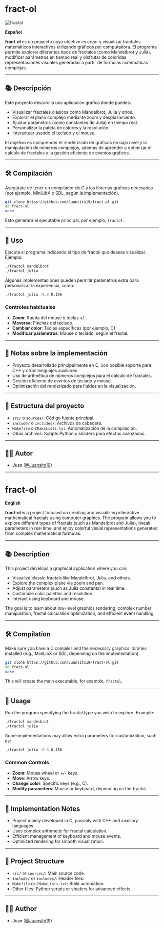# fract-ol

![fractal](<img width="480" height="274" alt="image" src="https://github.com/user-attachments/assets/b10e48c2-7d56-482f-93b1-5bf0c84505a7" />)

**Español**

**fract-ol** es un proyecto cuyo objetivo es crear y visualizar fractales matemáticos interactivos utilizando gráficos por computadora. El programa permite explorar diferentes tipos de fractales (como Mandelbrot y Julia), modificar parámetros en tiempo real y disfrutar de coloridas representaciones visuales generadas a partir de fórmulas matemáticas complejas.

---

## 📚 Descripción

Este proyecto desarrolla una aplicación gráfica donde puedes:

- Visualizar fractales clásicos como Mandelbrot, Julia y otros.
- Explorar el plano complejo mediante zoom y desplazamiento.
- Ajustar parámetros (como constantes de Julia) en tiempo real.
- Personalizar la paleta de colores y la resolución.
- Interactuar usando el teclado y el mouse.

El objetivo es comprender el renderizado de gráficos en bajo nivel y la manipulación de números complejos, además de aprender a optimizar el cálculo de fractales y la gestión eficiente de eventos gráficos.

---

## 🛠️ Compilación

Asegúrate de tener un compilador de C y las librerías gráficas necesarias (por ejemplo, MiniLibX o SDL, según la implementación).

```bash
git clone https://github.com/Juansito19/fract-ol.git
cd fract-ol
make
```

Esto generará el ejecutable principal, por ejemplo, `fractol`.

---

## 🚀 Uso

Ejecuta el programa indicando el tipo de fractal que deseas visualizar. Ejemplo:

```bash
./fractol mandelbrot
./fractol julia
```

Algunas implementaciones pueden permitir parámetros extra para personalizar la experiencia, como:

```bash
./fractol julia -0.8 0.156
```

### Controles habituales

- **Zoom**: Rueda del mouse o teclas +/-.
- **Moverse**: Flechas del teclado.
- **Cambiar color**: Teclas específicas (por ejemplo, C).
- **Modificar parámetros**: Mouse o teclado, según el fractal.

---

## 📝 Notas sobre la implementación

- Proyecto desarrollado principalmente en C, con posible soporte para C++ y otros lenguajes auxiliares.
- Uso de aritmética de números complejos para el cálculo de fractales.
- Gestión eficiente de eventos de teclado y mouse.
- Optimización del renderizado para fluidez en la visualización.

---

## 📂 Estructura del proyecto

- `src/` o `sources/`: Código fuente principal.
- `include/` o `includes/`: Archivos de cabecera.
- `Makefile` o `CMakeLists.txt`: Automatización de la compilación.
- Otros archivos: Scripts Python o shaders para efectos avanzados.

---

## 🧑‍💻 Autor

- Juan ([@Juansito19](https://github.com/Juansito19))

---

# fract-ol

**English**

**fract-ol** is a project focused on creating and visualizing interactive mathematical fractals using computer graphics. The program allows you to explore different types of fractals (such as Mandelbrot and Julia), tweak parameters in real time, and enjoy colorful visual representations generated from complex mathematical formulas.

---

## 📚 Description

This project develops a graphical application where you can:

- Visualize classic fractals like Mandelbrot, Julia, and others.
- Explore the complex plane via zoom and pan.
- Adjust parameters (such as Julia constants) in real time.
- Customize color palettes and resolution.
- Interact using keyboard and mouse.

The goal is to learn about low-level graphics rendering, complex number manipulation, fractal calculation optimization, and efficient event handling.

---

## 🛠️ Compilation

Make sure you have a C compiler and the necessary graphics libraries installed (e.g., MiniLibX or SDL, depending on the implementation).

```bash
git clone https://github.com/Juansito19/fract-ol.git
cd fract-ol
make
```

This will create the main executable, for example, `fractol`.

---

## 🚀 Usage

Run the program specifying the fractal type you wish to explore. Example:

```bash
./fractol mandelbrot
./fractol julia
```

Some implementations may allow extra parameters for customization, such as:

```bash
./fractol julia -0.8 0.156
```

### Common Controls

- **Zoom**: Mouse wheel or +/- keys.
- **Move**: Arrow keys.
- **Change color**: Specific keys (e.g., C).
- **Modify parameters**: Mouse or keyboard, depending on the fractal.

---

## 📝 Implementation Notes

- Project mainly developed in C, possibly with C++ and auxiliary languages.
- Uses complex arithmetic for fractal calculation.
- Efficient management of keyboard and mouse events.
- Optimized rendering for smooth visualization.

---

## 📂 Project Structure

- `src/` or `sources/`: Main source code.
- `include/` or `includes/`: Header files.
- `Makefile` or `CMakeLists.txt`: Build automation.
- Other files: Python scripts or shaders for advanced effects.

---

## 🧑‍💻 Author

- Juan ([@Juansito19](https://github.com/Juansito19))
